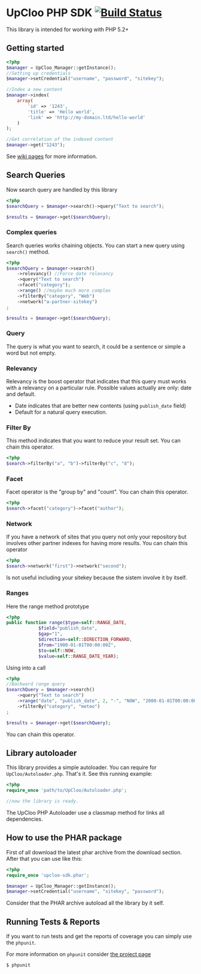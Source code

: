 # UpCloo PHP SDK [![Build Status](https://secure.travis-ci.org/wdalmut/upcloo-php-sdk.png)](http://travis-ci.org/wdalmut/upcloo-php-sdk?branch=master)

This library is intended for working with PHP 5.2+

## Getting started

```php
<?php
$manager = UpCloo_Manager::getInstance();
//Setting up credentials
$manager->setCredential("username", "password", "sitekey");

//Index a new content
$manager->index(
    array(
        'id' => '1243',
        'title' => 'Hello world',
        'link' => 'http://my-domain.ltd/hello-world'
    )
);

//Get correlation of the indexed content
$manager->get("1243");
```

See [wiki pages](upcloo-php-sdk/wiki) for more information.

## Search Queries

Now search query are handled by this library 

```php
<?php
$searchQuery = $manager->search()->query("Text to search");

$results = $manager->get($searchQuery);
```

### Complex queries

Search queries works chaining objects. You can start a new query
using ```search()``` method.

```php
<?php
$searchQuery = $manager->search()
    ->relevancy() //Force date relevancy
    ->query("Text to search")
    ->facet("category");
    ->range() //maybe much more complex
    ->filterBy("category", "Web")
    ->network("a-partner-sitekey")
;

$results = $manager->get($searchQuery);
```

### Query

The query is what you want to search, it could be a sentence or
simple a word but not empty.

### Relevancy

Relevancy is the boost operator that indicates that this query
must works with a relevancy on a particular rule. Possible 
values actually are only: date and default.

 * Date indicates that are better new contents (using ```publish_date```
field)
 * Default for a natural query execution.
 
### Filter By

This method indicates that you want to reduce your result set. You
can chain this operator.

```php
<?php
$search->filterBy("a", "b")->filterBy("c", "d");
```

### Facet

Facet operator is the "group by" and "count". You can chain this
operator.

```php
<?php
$search->facet("category")->facet("author");
```

### Network

If you have a network of sites that you query not only your
repository but involves other partner indexes for having more
results. You can chain this operator

```php
<?php
$search->network("first")->network("second");
``` 

Is not useful including your sitekey because the sistem involve
it by itself.

### Ranges 

Here the range method prototype

```php
<?php
public function range($type=self::RANGE_DATE, 
            $field="publish_date", 
            $gap="1", 
            $direction=self::DIRECTION_FORWARD, 
            $from="1900-01-01T00:00:00Z", 
            $to=self::NOW, 
            $value=self::RANGE_DATE_YEAR);
```

Using into a call

```php
<?php
//Backward range query
$searchQuery = $manager->search()
    ->query("Text to search")
    ->range("date", "publish_date", 2, "-", "NOW", "2000-01-01T00:00:00Z")
    ->filterBy("category", "meteo")
;

$results = $manager->get($searchQuery);
```

You can chain this operator.

## Library autoloader

This library provides a simple autoloader. You can 
require for ```UpCloo/Autoloader.php```. That's it. See this
running example:

```php
<?php
require_once 'path/to/UpCloo/Autoloader.php';

//now the library is ready.
```

The UpCloo PHP Autoloader use a classmap method for links all
dependencies.

## How to use the PHAR package

First of all download the latest phar archive from the download section.
After that you can use like this:

```php
<?php 
require_once 'upcloo-sdk.phar';

$manager = UpCloo_Manager::getInstance();
$manager->setCredential("username", "sitekey", "password");

```

Consider that the PHAR archive autoload all the library by it self.

## Running Tests & Reports

If you want to run tests and get the reports of coverage you can
simply use the ```phpunit```.

For more information on ```phpunit``` consider 
[the project page](http://www.phpunit.de/manual/current/en/) 

```
$ phpunit
```

